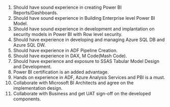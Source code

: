 1. Should have sound experience in creating Power BI Reports/Dashboards.
1. Should have sound experience in Building Enterprise level Power BI Model.
1. Should have sound experience in development and implantation on security models in Power BI with Row level security.
1. Should have experience in developing and managing Azure SQL DB and Azure SQL DW.
1. Should have experience in ADF Pipeline Creation.
1. Should have experience in DAX, M Code(Mash Code).
1. Should have experience and exposure to SSAS Tabular Model Design and Development.
1. Power BI certification is an added advantage.
1. Hands on experience in ADF, Azure Analysis Services and PBI is a must.
1. Collaborate with Microsoft BI Architects and agree on the implementation design.
1. Collaborate with Business and get UAT sign-off on the developed components.
